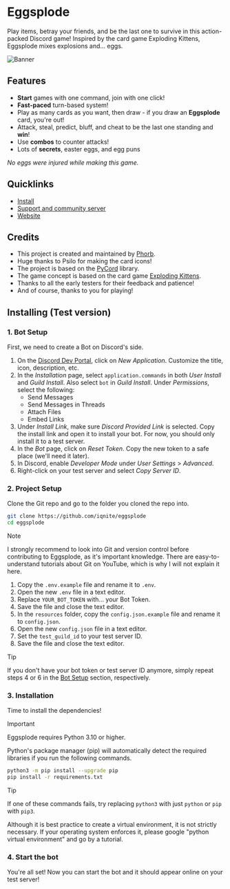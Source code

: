 # Eggsplode

Play items, betray your friends, and be the last one to survive in this action-packed Discord game! Inspired by the card game Exploding Kittens, Eggsplode mixes explosions and... eggs.

![Banner](https://iqnite.github.io/images/eggsplode_banner.png)

## Features

- **Start** games with one command, join with one click!
- **Fast-paced** turn-based system!
- Play as many cards as you want, then draw - if you draw an **Eggsplode** card, you're out!
- Attack, steal, predict, bluff, and cheat to be the last one standing and **win**!
- Use **combos** to counter attacks!
- Lots of **secrets**, easter eggs, and egg puns

_No eggs were injured while making this game._

## Quicklinks

- [Install](https://iqnite.github.io/eggsplode/install.html)
- [Support and community server](https://iqnite.github.io/eggsplode/discord.html)
- [Website](https://iqnite.github.io/eggsplode/)

## Credits

- This project is created and maintained by [Phorb](https://iqnite.github.io/).
- Huge thanks to Psilo for making the card icons!
- The project is based on the [PyCord](https://pycord.dev/) library.
- The game concept is based on the card game [Exploding Kittens](https://explodingkittens.com/).
- Thanks to all the early testers for their feedback and patience!
- And of course, thanks to you for playing!

## Installing (Test version)

### 1. Bot Setup

First, we need to create a Bot on Discord's side.

1. On the [Discord Dev Portal](https://discord.com/developers/applications), click on _New Application_. Customize the title, icon, description, etc.
2. In the _Installation_ page, select `application.commands` in both _User Install_ and _Guild Install_. Also select `bot` in _Guild Install_. Under _Permissions_, select the following:
    - Send Messages
    - Send Messages in Threads
    - Attach Files
    - Embed Links
3. Under _Install Link_, make sure _Discord Provided Link_ is selected. Copy the install link and open it to install your bot. For now, you should only install it to a test server.
4. In the _Bot_ page, click on _Reset Token_. Copy the new token to a safe place (we'll need it later).
5. In Discord, enable _Developer Mode_ under _User Settings_ > _Advanced_.
6. Right-click on your test server and select _Copy Server ID_.

### 2. Project Setup

Clone the Git repo and go to the folder you cloned the repo into.

```bash
git clone https://github.com/iqnite/eggsplode
cd eggsplode
```

> [!NOTE]
> I strongly recommend to look into Git and version control before contributing to Eggsplode, as it's important knowledge. There are easy-to-understand tutorials about Git on YouTube, which is why I will not explain it here.

1. Copy the `.env.example` file and rename it to `.env`.
2. Open the new `.env` file in a text editor.
3. Replace `YOUR_BOT_TOKEN` with... your Bot Token.
4. Save the file and close the text editor.
5. In the `resources` folder, copy the `config.json.example` file and rename it to `config.json`.
6. Open the new `config.json` file in a text editor.
7. Set the `test_guild_id` to your test server ID.
8. Save the file and close the text editor.

> [!TIP]
> If you don't have your bot token or test server ID anymore, simply repeat steps 4 or 6 in the [Bot Setup](#1-bot-setup) section, respectively.

### 3. Installation

Time to install the dependencies!

> [!IMPORTANT]
> Eggsplode requires Python 3.10 or higher.

Python's package manager (pip) will automatically detect the required libraries if you run the following commands.

```bash
python3 -m pip install --upgrade pip
pip install -r requirements.txt
```

> [!TIP]
> If one of these commands fails, try replacing `python3` with just `python` or `pip` with `pip3`.
>
> Although it is best practice to create a virtual environment, it is not strictly necessary. If your operating system enforces it, please google "python virtual environment" and go by a tutorial.

### 4. Start the bot

You're all set! Now you can start the bot and it should appear online on your test server!
